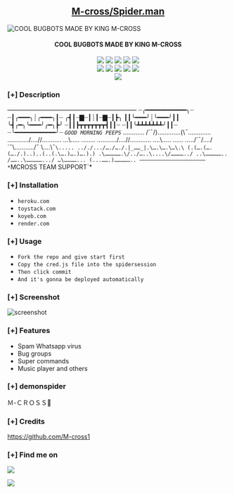 
<h2 align="center"><u>M-cross/Spider.man</u></h2>

![COOL BUGBOTS MADE BY KING M-CROSS](https://telegra.ph/file/7d316e1bd25e4b0def51c.jpg)
<h4 align="center"> COOL BUGBOTS MADE BY KING M-CROSS </h4>

<p align="center">
    <img src="https://img.shields.io/github/stars/M-cross1/https://github.com/M-cross1/Spider.man?style=for-the-badge&color=orange">
    <img src="https://img.shields.io/github/forks/M-cross1/https://github.com/M-cross1/Spider.man?style=for-the-badge&color=purple">
    <img src="https://img.shields.io/github/license/M-cross1/https://github.com/M-cross1/Spider.man?style=for-the-badge&color=blue">
    <img src="https://img.shields.io/github/issues/M-cross1/https://github.com/M-cross1/Spider.man?style=for-the-badge&color=red">
    <img src="https://img.shields.io/github/contributors/M-cross1/https://github.com/M-cross1/Spider.man?style=for-the-badge&color=cyan">
<br>
    <img src="https://img.shields.io/badge/Author-Ｍ-ＣＲＯＳＳ🌹-magenta?style=flat-square">
    <img src="https://img.shields.io/badge/Open%20Source-No-orange?style=flat-square">
    <img src="https://img.shields.io/badge/Maintained-Yes-cyan?style=flat-square">
    <img src="https://img.shields.io/badge/Made%20In-NIGERIA-green?style=flat-square">
    <img src="https://img.shields.io/badge/Written%20In-Node.js-blue?style=flat-square">
<br>
    <img src="https://github-readme-stats.vercel.app/api/pin/?username=M-cross1&repo=https://github.com/M-cross1/Spider.man&theme=synthwave">
</p>

### [+] Description
—————————————————————
┈╭━━━━━━━━━━━╮┈ ┈┃╭━━━╮┊╭━━━╮┃┈ ╭┫┃┈▇┈┃┊┃┈▇┈┃┣╮ ┃┃╰━━━╯┊╰━━━╯┃┃ ╰┫╭━╮╰━━━╯╭━╮┣╯ ┈┃┃┣┳┳┳┳┳┳┳┫┃┃┈ ┈┃┃╰┻┻┻┻┻┻┻╯┃┃┈ ┈╰━━━━━━━━━━━╯┈
*`GOOD MORNING PEEPS`*
.……..… /´¯/)………....(\¯\.............
……….../….//……….. …\\….\. ........
………../….//………… ….\\….\. ......
…../´¯/…./´¯\………../¯ \….\¯`\.....
.././.../…./…./.|_……_|.\….\….\…\.\
(.(….(….(…./.)..)..(..(.\….)….)….).)
.\…………….\/../…..\....\/…………../
..\…………….. /……..\…………….../
…\…………... (...…….)……………..
—————————————————————
      *`MCROSS TEAM SUPPORT`*

### [+] Installation
 - `heroku.com`
 - `toystack.com`
 - `koyeb.com`
 - `render.com`

### [+] Usage
 - `Fork the repo and give start first`
 - `Copy the cred.js file into the spidersession`
 - `Then click commit`
 - `And it's gonna be deployed automatically`

### [+] Screenshot
![screenshot](https://telegra.ph/file/7fb2b22b9f1ed29135ede.jpg)

### [+] Features
 - Spam Whatsapp virus
 - Bug groups
 - Super commands
 - Music player and others

### [+] demonspider
Ｍ-ＣＲＯＳＳ🌹

### [+] Credits 
<a href="https://github.com/M-cross1/Spider.man">https://github.com/M-cross1</a>

### [+] Find me on 
<a href="mailto:mcrossmcross51@gmail.com" target="_blank"><img src="https://img.shields.io/badge/Email-mcrossmcross51@gmail.com-blue?style=for-the-badge&logo=gmail"></a>

<a href="https://m.me/https://Wa.me/2349042566473?text=Boss%20ＫＩＮＧ🍀Ｍ-ＣＲＯＳＳ%20my%20name%20is___%20and%20I've%20saved%20your%20contact%20you%20should%20please%20save%20mine%20too%20%20✅" target="_blank"><img src="https://img.shields.io/badge/Messenger-https://Wa.me/2349042566473?text=Boss%20ＫＩＮＧ🍀Ｍ-ＣＲＯＳＳ%20my%20name%20is___%20and%20I've%20saved%20your%20contact%20you%20should%20please%20save%20mine%20too%20%20✅-blue?style=for-the-badge&logo=messenger"></a>


